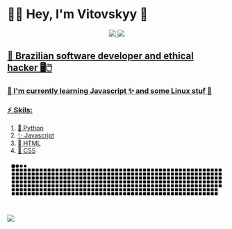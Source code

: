 # 👨‍💻 Hey, I'm Vitovskyy 👋</h1>

<div align="center">
  <a href="https://github.com/ImPhant?tab=repositories">
  <img height="165em" src="https://github-readme-stats.vercel.app/api?username=ImVitovskyy&show_icons=true&theme=tokyonight&include_all_commits=true&count_private=true&icon_color=1428db"/>
  <img height="165em" src="https://github-readme-stats.vercel.app/api/top-langs/?username=ImVitovskyy&layout=compact&langs_count=7&theme=tokyonight&card_width=190"/>
</div>

## 🎩 Brazilian software developer and ethical hacker 🖥️🖱️
### 🌱 I'm currently learning Javascript ✨ and some Linux stuf 🐧
### ⚡️ Skils:
   1. 🐍 Python
   2. ✨ Javascript
   3. 🔴 HTML
   4. 🔵 CSS
<a href="https://github.com/ImVitovskyy?tab=repositories">
  
  ![Snake animation](https://github.com/ImVitovskyy/ImVitovskyy/blob/output/github-contribution-grid-snake.svg)
  
</a>

[![](https://visitcount.itsvg.in/api?id=ImVitovskyy&label=Profile%20Views&color=12&icon=3&pretty=false)](https://visitcount.itsvg.in)

